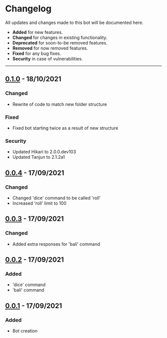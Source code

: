 # Changelog
All updates and changes made to this bot will be documented here.

- **Added** for new features.
- **Changed** for changes in existing functionality.
- **Deprecated** for soon-to-be removed features.
- **Removed** for now removed features.
- **Fixed** for any bug fixes.
- **Security** in case of vulnerabilities.

---

## [0.1.0](8546c1ac3532c8c0eb1c819ae2fa9004c848e2ff) - 18/10/2021
### Changed
- Rewrite of code to match new folder structure
### Fixed
- Fixed bot starting twice as a result of new structure
### Security
- Updated Hikari to 2.0.0.dev103
- Updated Tanjun to 2.1.2a1

## [0.0.4](460b2648762c8a8f35f094dc4d8f1fde5bdeebc1) - 17/09/2021
### Changed
- Changed 'dice' command to be called 'roll'
- Increased 'roll' limit to 100

## [0.0.3](5f069542904f6488d266349dd303d4b5b141fa66) - 17/09/2021
### Changed
- Added extra responses for 'bali' command

## [0.0.2](6066955776e88f591dc93809734d6028331a8ae6) - 17/09/2021
### Added
- 'dice' command
- 'bali' command

## [0.0.1](e868822e2993d46328457bf82debe0880afecaa3) - 17/09/2021
### Added
- Bot creation
